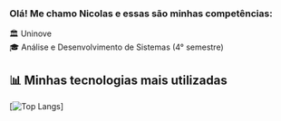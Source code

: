 ### Olá! Me chamo Nicolas e essas são minhas competências:
🏛 Uninove <br>
🎓 Análise e Desenvolvimento de Sistemas (4° semestre) <br>

###

## 📊 Minhas tecnologias mais utilizadas

[![Top Langs](https://github-readme-stats.vercel.app/api/top-langs/?username=nhengler&layout=compact&langs_count=6&theme=tokyonight)]

